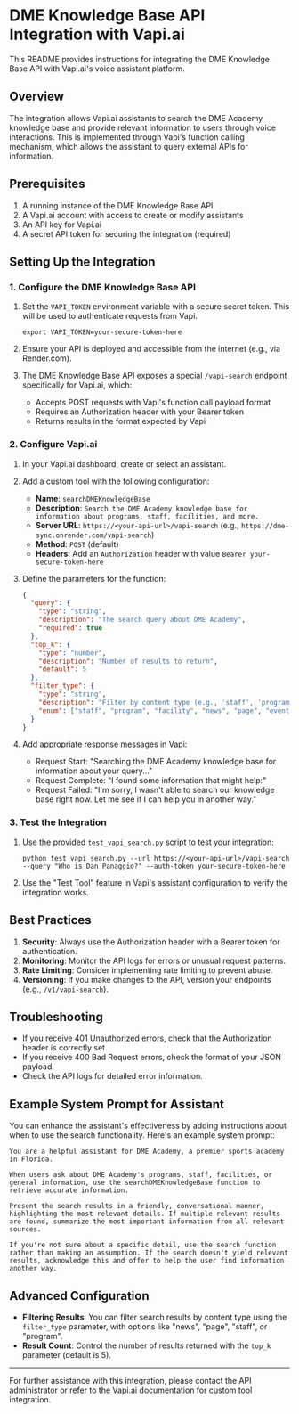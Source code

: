 # DME Knowledge Base API Integration with Vapi.ai

This README provides instructions for integrating the DME Knowledge Base API with Vapi.ai's voice assistant platform.

## Overview

The integration allows Vapi.ai assistants to search the DME Academy knowledge base and provide relevant information to users through voice interactions. This is implemented through Vapi's function calling mechanism, which allows the assistant to query external APIs for information.

## Prerequisites

1. A running instance of the DME Knowledge Base API
2. A Vapi.ai account with access to create or modify assistants
3. An API key for Vapi.ai
4. A secret API token for securing the integration (required)

## Setting Up the Integration

### 1. Configure the DME Knowledge Base API

1. Set the `VAPI_TOKEN` environment variable with a secure secret token. This will be used to authenticate requests from Vapi.
   ```
   export VAPI_TOKEN=your-secure-token-here
   ```

2. Ensure your API is deployed and accessible from the internet (e.g., via Render.com).

3. The DME Knowledge Base API exposes a special `/vapi-search` endpoint specifically for Vapi.ai, which:
   - Accepts POST requests with Vapi's function call payload format
   - Requires an Authorization header with your Bearer token
   - Returns results in the format expected by Vapi

### 2. Configure Vapi.ai

1. In your Vapi.ai dashboard, create or select an assistant.

2. Add a custom tool with the following configuration:
   - **Name**: `searchDMEKnowledgeBase`
   - **Description**: `Search the DME Academy knowledge base for information about programs, staff, facilities, and more.`
   - **Server URL**: `https://<your-api-url>/vapi-search` (e.g., `https://dme-sync.onrender.com/vapi-search`)
   - **Method**: `POST` (default)
   - **Headers**: Add an `Authorization` header with value `Bearer your-secure-token-here`

3. Define the parameters for the function:
   ```json
   {
     "query": {
       "type": "string",
       "description": "The search query about DME Academy",
       "required": true
     },
     "top_k": {
       "type": "number",
       "description": "Number of results to return",
       "default": 5
     },
     "filter_type": {
       "type": "string",
       "description": "Filter by content type (e.g., 'staff', 'program', 'facility')",
       "enum": ["staff", "program", "facility", "news", "page", "event"]
     }
   }
   ```

4. Add appropriate response messages in Vapi:
   - Request Start: "Searching the DME Academy knowledge base for information about your query..."
   - Request Complete: "I found some information that might help:"
   - Request Failed: "I'm sorry, I wasn't able to search our knowledge base right now. Let me see if I can help you in another way."

### 3. Test the Integration

1. Use the provided `test_vapi_search.py` script to test your integration:
   ```
   python test_vapi_search.py --url https://<your-api-url>/vapi-search --query "Who is Dan Panaggio?" --auth-token your-secure-token-here
   ```

2. Use the "Test Tool" feature in Vapi's assistant configuration to verify the integration works.

## Best Practices

1. **Security**: Always use the Authorization header with a Bearer token for authentication.
2. **Monitoring**: Monitor the API logs for errors or unusual request patterns.
3. **Rate Limiting**: Consider implementing rate limiting to prevent abuse.
4. **Versioning**: If you make changes to the API, version your endpoints (e.g., `/v1/vapi-search`).

## Troubleshooting

- If you receive 401 Unauthorized errors, check that the Authorization header is correctly set.
- If you receive 400 Bad Request errors, check the format of your JSON payload.
- Check the API logs for detailed error information.

## Example System Prompt for Assistant

You can enhance the assistant's effectiveness by adding instructions about when to use the search functionality. Here's an example system prompt:

```
You are a helpful assistant for DME Academy, a premier sports academy in Florida.

When users ask about DME Academy's programs, staff, facilities, or general information, use the searchDMEKnowledgeBase function to retrieve accurate information.

Present the search results in a friendly, conversational manner, highlighting the most relevant details. If multiple relevant results are found, summarize the most important information from all relevant sources.

If you're not sure about a specific detail, use the search function rather than making an assumption. If the search doesn't yield relevant results, acknowledge this and offer to help the user find information another way.
```

## Advanced Configuration

- **Filtering Results**: You can filter search results by content type using the `filter_type` parameter, with options like "news", "page", "staff", or "program".
- **Result Count**: Control the number of results returned with the `top_k` parameter (default is 5).

---

For further assistance with this integration, please contact the API administrator or refer to the Vapi.ai documentation for custom tool integration. 